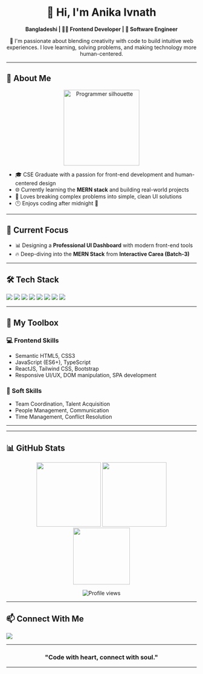 <h1 align="center">👋 Hi, I'm Anika Ivnath</h1>
<p align="center">
  <strong> Bangladeshi | 👩‍💻 Frontend Developer | 🧠 Software Engineer </strong>  
</p>

<p align="center">
  🚀 I'm passionate about blending creativity with code to build intuitive web experiences.  
  I love learning, solving problems, and making technology more human-centered.
</p>

---

## 💼 About Me

<div align="center">
  <img src="https://www.shutterstock.com/image-illustration/woman-programmer-work-silhouette-girl-600nw-2205630025.jpg" height="200" alt="Programmer silhouette" />
</div>

- 🎓 CSE Graduate with a passion for front-end development and human-centered design  
- 🌐 Currently learning the **MERN stack** and building real-world projects  
- 🧩 Loves breaking complex problems into simple, clean UI solutions  
- 🕛 Enjoys coding after midnight 🌙  

---

## 🚧 Current Focus

- 📊 Designing a **Professional UI Dashboard** with modern front-end tools  
- 🔥 Deep-diving into the **MERN Stack** from **Interactive Carea (Batch-3)**

---

## 🛠️ Tech Stack

<p align="left">
  <img src="https://img.shields.io/badge/-ReactJS-61DAFB?style=for-the-badge&logo=react&logoColor=black" />
  <img src="https://img.shields.io/badge/-JavaScript-F7DF1E?style=for-the-badge&logo=javascript&logoColor=black" />
  <img src="https://img.shields.io/badge/-TypeScript-3178C6?style=for-the-badge&logo=typescript&logoColor=white" />
  <img src="https://img.shields.io/badge/-TailwindCSS-38B2AC?style=for-the-badge&logo=tailwind-css&logoColor=white" />
  <img src="https://img.shields.io/badge/-HTML5-E34F26?style=for-the-badge&logo=html5&logoColor=white" />
  <img src="https://img.shields.io/badge/-CSS3-1572B6?style=for-the-badge&logo=css3&logoColor=white" />
  <img src="https://img.shields.io/badge/-Three.js-000000?style=for-the-badge&logo=three.js&logoColor=white" />
  <img src="https://img.shields.io/badge/-Node.js-339933?style=for-the-badge&logo=nodedotjs&logoColor=white" />
</p>

---

## 📂 My Toolbox

### 💻 Frontend Skills
- Semantic HTML5, CSS3
- JavaScript (ES6+), TypeScript
- ReactJS, Tailwind CSS, Bootstrap
- Responsive UI/UX, DOM manipulation, SPA development

### 🧠 Soft Skills
- Team Coordination, Talent Acquisition
- People Management, Communication
- Time Management, Conflict Resolution

---

  

---

## 📊 GitHub Stats

<div align="center">
  <img src="https://github-readme-stats.vercel.app/api?username=anikaivnath&show_icons=true&theme=tokyonight&hide_border=false" height="170" />
  <img src="https://github-readme-streak-stats.herokuapp.com/?user=anikaivnath&theme=tokyonight&hide_border=false" height="170" />
  <br/>
  <img src="https://github-readme-stats.vercel.app/api/top-langs/?username=anikaivnath&layout=compact&theme=tokyonight&hide_border=false&langs_count=8" height="150" />
</div>

<p align="center">
  <img src="https://komarev.com/ghpvc/?username=anikaivnath&style=flat-square&color=blue" alt="Profile views" />
</p>

---

## 📫 Connect With Me

  <a href="https://anikaivnath.netlify.app" target="_blank">
    <img src="https://img.shields.io/badge/Portfolio-000?style=for-the-badge&logo=firefox&logoColor=white" />
  </a>
</p>

---

<h3 align="center">"Code with heart, connect with soul."</h3>

---

